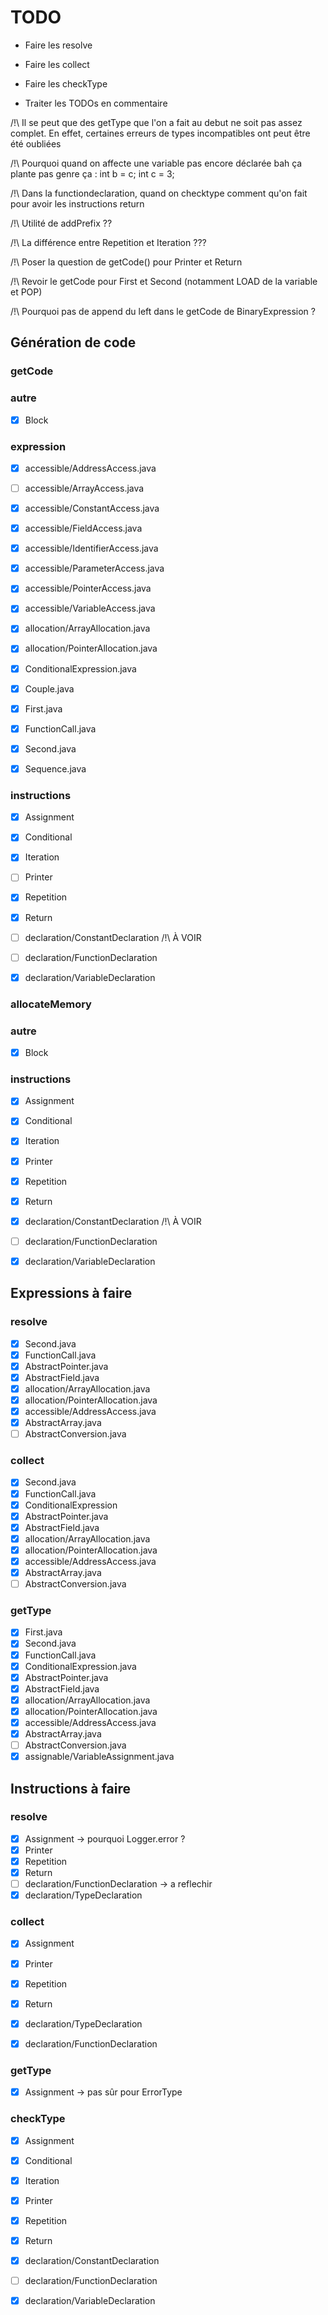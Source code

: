 # TODO
- Faire les resolve
- Faire les collect
- Faire les checkType

- Traiter les TODOs en commentaire

/!\ Il se peut que des getType que l'on a fait au debut ne soit pas assez complet.
En effet, certaines erreurs de types incompatibles ont peut être été oubliées

/!\ Pourquoi quand on affecte une variable pas encore déclarée bah ça plante pas
genre ça : int b = c; int c = 3;

/!\ Dans la functiondeclaration, quand on checktype comment qu'on fait pour avoir les instructions return

/!\ Utilité de addPrefix ??

/!\ La différence entre Repetition et Iteration ???

/!\ Poser la question de getCode() pour Printer et Return

/!\ Revoir le getCode pour First et Second (notamment LOAD de la variable et POP)

/!\ Pourquoi pas de append du left dans le getCode de BinaryExpression ?

## Génération de code
### getCode

### autre
- [x] Block

### expression
- [x] accessible/AddressAccess.java
- [ ] accessible/ArrayAccess.java
- [x] accessible/ConstantAccess.java
- [x] accessible/FieldAccess.java
- [x] accessible/IdentifierAccess.java
- [x] accessible/ParameterAccess.java
- [x] accessible/PointerAccess.java
- [x] accessible/VariableAccess.java
  
- [x] allocation/ArrayAllocation.java
- [x] allocation/PointerAllocation.java

- [x] ConditionalExpression.java
- [x] Couple.java
- [x] First.java
- [x] FunctionCall.java
- [x] Second.java
- [x] Sequence.java


### instructions
- [x] Assignment
- [x] Conditional
- [x] Iteration
- [ ] Printer
- [x] Repetition
- [x] Return

- [ ] declaration/ConstantDeclaration   /!\ À VOIR
- [ ] declaration/FunctionDeclaration
- [x] declaration/VariableDeclaration

### allocateMemory

### autre

- [x] Block

### instructions

- [x] Assignment
- [x] Conditional
- [x] Iteration
- [x] Printer
- [x] Repetition
- [x] Return

- [x] declaration/ConstantDeclaration   /!\ À VOIR
- [ ] declaration/FunctionDeclaration
- [x] declaration/VariableDeclaration

## Expressions à faire

### resolve

- [x] Second.java
- [x] FunctionCall.java
- [x] AbstractPointer.java
- [x] AbstractField.java
- [x] allocation/ArrayAllocation.java
- [x] allocation/PointerAllocation.java
- [x] accessible/AddressAccess.java
- [x] AbstractArray.java
- [ ] AbstractConversion.java

### collect
- [x] Second.java 
- [x] FunctionCall.java
- [x] ConditionalExpression
- [x] AbstractPointer.java
- [x] AbstractField.java
- [x] allocation/ArrayAllocation.java
- [x] allocation/PointerAllocation.java
- [x] accessible/AddressAccess.java
- [x] AbstractArray.java
- [ ] AbstractConversion.java

### getType
- [x] First.java
- [x] Second.java
- [x] FunctionCall.java
- [x] ConditionalExpression.java
- [x] AbstractPointer.java
- [x] AbstractField.java
- [x] allocation/ArrayAllocation.java
- [x] allocation/PointerAllocation.java
- [x] accessible/AddressAccess.java
- [x] AbstractArray.java
- [ ] AbstractConversion.java
- [x] assignable/VariableAssignment.java

## Instructions à faire


### resolve
- [x] Assignment -> pourquoi Logger.error ?
- [x] Printer
- [x] Repetition
- [x] Return
- [ ] declaration/FunctionDeclaration -> a reflechir
- [x] declaration/TypeDeclaration

### collect
- [x] Assignment
- [x] Printer
- [x] Repetition
- [x] Return
- [x] declaration/TypeDeclaration

- [x] declaration/FunctionDeclaration

### getType
- [x] Assignment -> pas sûr pour ErrorType

### checkType
- [x] Assignment
- [x] Conditional
- [x] Iteration
- [x] Printer
- [x] Repetition
- [x] Return

- [x] declaration/ConstantDeclaration
- [ ] declaration/FunctionDeclaration
- [x] declaration/VariableDeclaration
